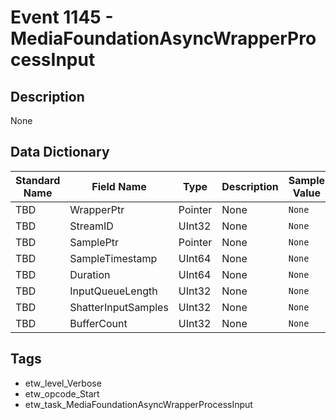 # Event 1145 - MediaFoundationAsyncWrapperProcessInput

## Description
None

## Data Dictionary
|Standard Name|Field Name|Type|Description|Sample Value|
|---|---|---|---|---|
|TBD|WrapperPtr|Pointer|None|`None`|
|TBD|StreamID|UInt32|None|`None`|
|TBD|SamplePtr|Pointer|None|`None`|
|TBD|SampleTimestamp|UInt64|None|`None`|
|TBD|Duration|UInt64|None|`None`|
|TBD|InputQueueLength|UInt32|None|`None`|
|TBD|ShatterInputSamples|UInt32|None|`None`|
|TBD|BufferCount|UInt32|None|`None`|

## Tags
* etw_level_Verbose
* etw_opcode_Start
* etw_task_MediaFoundationAsyncWrapperProcessInput